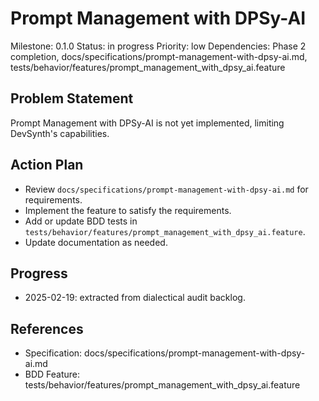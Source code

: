 # Prompt Management with DPSy-AI
Milestone: 0.1.0
Status: in progress
Priority: low
Dependencies: Phase 2 completion, docs/specifications/prompt-management-with-dpsy-ai.md, tests/behavior/features/prompt_management_with_dpsy_ai.feature

## Problem Statement
Prompt Management with DPSy-AI is not yet implemented, limiting DevSynth's capabilities.


## Action Plan
- Review `docs/specifications/prompt-management-with-dpsy-ai.md` for requirements.
- Implement the feature to satisfy the requirements.
- Add or update BDD tests in `tests/behavior/features/prompt_management_with_dpsy_ai.feature`.
- Update documentation as needed.

## Progress
- 2025-02-19: extracted from dialectical audit backlog.

## References
- Specification: docs/specifications/prompt-management-with-dpsy-ai.md
- BDD Feature: tests/behavior/features/prompt_management_with_dpsy_ai.feature
